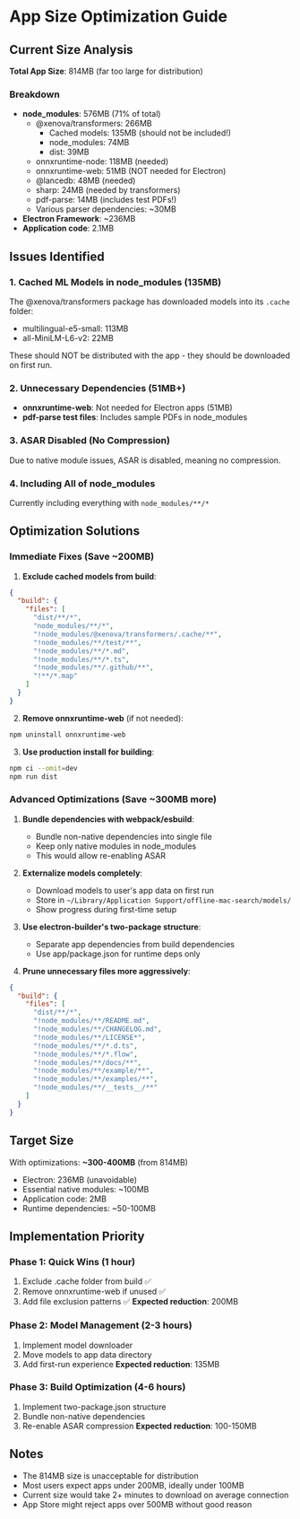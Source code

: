 # App Size Optimization Guide

## Current Size Analysis
**Total App Size**: 814MB (far too large for distribution)

### Breakdown
- **node_modules**: 576MB (71% of total)
  - @xenova/transformers: 266MB
    - Cached models: 135MB (should not be included!)
    - node_modules: 74MB
    - dist: 39MB
  - onnxruntime-node: 118MB (needed)
  - onnxruntime-web: 51MB (NOT needed for Electron)
  - @lancedb: 48MB (needed)
  - sharp: 24MB (needed by transformers)
  - pdf-parse: 14MB (includes test PDFs!)
  - Various parser dependencies: ~30MB
- **Electron Framework**: ~236MB
- **Application code**: 2.1MB

## Issues Identified

### 1. Cached ML Models in node_modules (135MB)
The @xenova/transformers package has downloaded models into its `.cache` folder:
- multilingual-e5-small: 113MB
- all-MiniLM-L6-v2: 22MB

These should NOT be distributed with the app - they should be downloaded on first run.

### 2. Unnecessary Dependencies (51MB+)
- **onnxruntime-web**: Not needed for Electron apps (51MB)
- **pdf-parse test files**: Includes sample PDFs in node_modules

### 3. ASAR Disabled (No Compression)
Due to native module issues, ASAR is disabled, meaning no compression.

### 4. Including All of node_modules
Currently including everything with `node_modules/**/*`

## Optimization Solutions

### Immediate Fixes (Save ~200MB)

1. **Exclude cached models from build**:
```json
{
  "build": {
    "files": [
      "dist/**/*",
      "node_modules/**/*",
      "!node_modules/@xenova/transformers/.cache/**",
      "!node_modules/**/test/**",
      "!node_modules/**/*.md",
      "!node_modules/**/*.ts",
      "!node_modules/**/.github/**",
      "!**/*.map"
    ]
  }
}
```

2. **Remove onnxruntime-web** (if not needed):
```bash
npm uninstall onnxruntime-web
```

3. **Use production install for building**:
```bash
npm ci --omit=dev
npm run dist
```

### Advanced Optimizations (Save ~300MB more)

1. **Bundle dependencies with webpack/esbuild**:
   - Bundle non-native dependencies into single file
   - Keep only native modules in node_modules
   - This would allow re-enabling ASAR

2. **Externalize models completely**:
   - Download models to user's app data on first run
   - Store in `~/Library/Application Support/offline-mac-search/models/`
   - Show progress during first-time setup

3. **Use electron-builder's two-package structure**:
   - Separate app dependencies from build dependencies
   - Use app/package.json for runtime deps only

4. **Prune unnecessary files more aggressively**:
```json
{
  "build": {
    "files": [
      "dist/**/*",
      "!node_modules/**/README.md",
      "!node_modules/**/CHANGELOG.md",
      "!node_modules/**/LICENSE*",
      "!node_modules/**/*.d.ts",
      "!node_modules/**/*.flow",
      "!node_modules/**/docs/**",
      "!node_modules/**/example/**",
      "!node_modules/**/examples/**",
      "!node_modules/**/__tests__/**"
    ]
  }
}
```

## Target Size
With optimizations: **~300-400MB** (from 814MB)
- Electron: 236MB (unavoidable)
- Essential native modules: ~100MB
- Application code: 2MB
- Runtime dependencies: ~50-100MB

## Implementation Priority

### Phase 1: Quick Wins (1 hour)
1. Exclude .cache folder from build ✅
2. Remove onnxruntime-web if unused ✅
3. Add file exclusion patterns ✅
**Expected reduction**: 200MB

### Phase 2: Model Management (2-3 hours)
1. Implement model downloader
2. Move models to app data directory
3. Add first-run experience
**Expected reduction**: 135MB

### Phase 3: Build Optimization (4-6 hours)
1. Implement two-package.json structure
2. Bundle non-native dependencies
3. Re-enable ASAR compression
**Expected reduction**: 100-150MB

## Notes
- The 814MB size is unacceptable for distribution
- Most users expect apps under 200MB, ideally under 100MB
- Current size would take 2+ minutes to download on average connection
- App Store might reject apps over 500MB without good reason